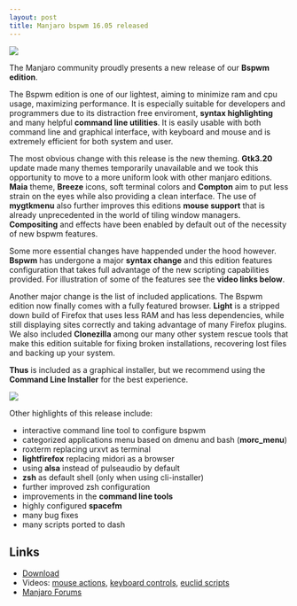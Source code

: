 ```yaml
---
layout: post
title: Manjaro bspwm 16.05 released
---
```


<img src="https://manjaro.github.io/images/manjaro-bspwm-16.05.jpg">

The Manjaro community proudly presents a new release of our **Bspwm edition**.

The Bspwm edition is one of our lightest, aiming to minimize ram and cpu usage, maximizing performance. It is especially suitable for developers and programmers due to its distraction free enviroment, **syntax highlighting** and many helpful **command line utilities**. It is easily usable with both command line and graphical interface, with keyboard and mouse and is extremely efficient for both system and user.

The most obvious change with this release is the new theming. **Gtk3.20** update made many themes temporarily unavailable and we took this opportunity to move to a more uniform look with other manjaro editions. **Maia** theme, **Breeze** icons, soft terminal colors and **Compton** aim to put less strain on the eyes while also providing a clean interface. The use of **mygtkmenu** also further improves this editions **mouse support** that is already unprecedented in the world of tiling window managers. **Compositing** and effects have been enabled by default out of the necessity of new bspwm features.

Some more essential changes have happended under the hood however. **Bspwm** has undergone a major **syntax change** and this edition features configuration that takes full advantage of the new scripting capabilities provided. For illustration of some of the features see the **video links below**.

Another major change is the list of included applications. The Bspwm edition now finally comes with a fully featured browser. **Light** is a stripped down build of Firefox that uses less RAM and has less dependencies, while still displaying sites correctly and taking advantage of many Firefox plugins. We also included **Clonezilla** among our many other system rescue tools that make this edition suitable for fixing broken installations, recovering lost files and backing up your system.

**Thus** is included as a graphical installer, but we recommend using the **Command Line Installer** for the best experience.

<img src="https://manjaro.github.io/images/manjaro-bspwm-16.05-2.jpg">

Other highlights of this release include:

* interactive command line tool to configure bspwm
* categorized applications menu based on dmenu and bash (**morc_menu**)
* roxterm replacing urxvt as terminal
* **lightfirefox** replacing midori as a browser
* using **alsa** instead of pulseaudio by default
* **zsh** as default shell (only when using cli-installer)
* further improved zsh configuration
* improvements in the **command line tools**
* highly configured **spacefm**
* many bug fixes
* many scripts ported to dash

## Links

* [Download](https://sourceforge.net/projects/manjarolinux/files/community/BspWM/2016.05/)
* Videos: [mouse actions](https://www.youtube.com/watch?v=XRenP2xSBxE), [keyboard controls](https://www.youtube.com/watch?v=AUhhHrwbbrw), [euclid scripts](https://www.youtube.com/watch?v=WM1ZD5EC1pI)
* [Manjaro Forums](https://forum.manjaro.org)
